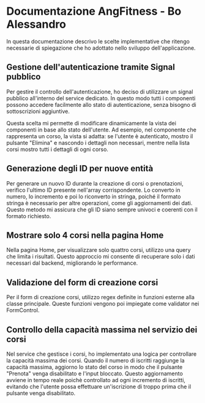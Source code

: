 # Documentazione AngFitness - Bo Alessandro

In questa documentazione descrivo le scelte implementative che ritengo necessarie di spiegazione che ho adottato nello sviluppo dell'applicazione.

## Gestione dell'autenticazione tramite Signal pubblico

Per gestire il controllo dell'autenticazione, ho deciso di utilizzare un signal pubblico all'interno del service dedicato. In questo modo tutti i componenti possono accedere facilmente allo stato di autenticazione, senza bisogno di sottoscrizioni aggiuntive.

Questa scelta mi permette di modificare dinamicamente la vista dei componenti in base allo stato dell'utente. Ad esempio, nel componente che rappresenta un corso, la vista si adatta: se l'utente è autenticato, mostro il pulsante "Elimina" e nascondo i dettagli non necessari, mentre nella lista corsi mostro tutti i dettagli di ogni corso.

## Generazione degli ID per nuove entità

Per generare un nuovo ID durante la creazione di corsi o prenotazioni, verifico l'ultimo ID presente nell'array corrispondente. Lo converto in numero, lo incremento e poi lo riconverto in stringa, poiché il formato stringa è necessario per altre operazioni, come gli aggiornamenti dei dati. Questo metodo mi assicura che gli ID siano sempre univoci e coerenti con il formato richiesto.

## Mostrare solo 4 corsi nella pagina Home

Nella pagina Home, per visualizzare solo quattro corsi, utilizzo una query che limita i risultati. Questo approccio mi consente di recuperare solo i dati necessari dal backend, migliorando le performance.

## Validazione del form di creazione corsi

Per il form di creazione corsi, utilizzo regex definite in funzioni esterne alla classe principale. Queste funzioni vengono poi impiegate come validator nei FormControl.

## Controllo della capacità massima nel servizio dei corsi

Nel service che gestisce i corsi, ho implementato una logica per controllare la capacità massima dei corsi. Quando il numero di iscritti raggiunge la capacità massima, aggiorno lo stato del corso in modo che il pulsante "Prenota" venga disabilitato e l'input bloccato. Questo aggiornamento avviene in tempo reale poichè controllato ad ogni incremento di iscritti, evitando che l'utente possa effettuare un'iscrizione di troppo prima che il pulsante venga disabilitato.
